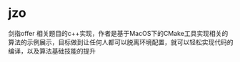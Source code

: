 # jzo
剑指offer 相关题目的c++实现，作者是基于MacOS下的CMake工具实现相关的算法的示例展示，目标做到让任何人都可以脱离环境配置，就可以轻松实现代码的编译，以及算法基础技能的提升
